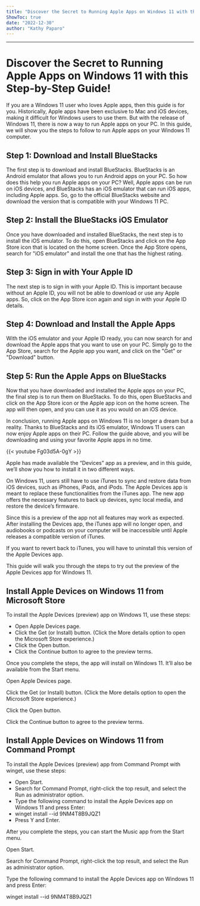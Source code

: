 ```yaml
---
title: "Discover the Secret to Running Apple Apps on Windows 11 with this Step-by-Step Guide!"
ShowToc: true 
date: "2022-12-30"
author: "Kathy Paparo"
---
```

*****
# Discover the Secret to Running Apple Apps on Windows 11 with this Step-by-Step Guide!

If you are a Windows 11 user who loves Apple apps, then this guide is for you. Historically, Apple apps have been exclusive to Mac and iOS devices, making it difficult for Windows users to use them. But with the release of Windows 11, there is now a way to run Apple apps on your PC. In this guide, we will show you the steps to follow to run Apple apps on your Windows 11 computer.

## Step 1: Download and Install BlueStacks

The first step is to download and install BlueStacks. BlueStacks is an Android emulator that allows you to run Android apps on your PC. So how does this help you run Apple apps on your PC? Well, Apple apps can be run on iOS devices, and BlueStacks has an iOS emulator that can run iOS apps, including Apple apps. So, go to the official BlueStacks website and download the version that is compatible with your Windows 11 PC.

## Step 2: Install the BlueStacks iOS Emulator

Once you have downloaded and installed BlueStacks, the next step is to install the iOS emulator. To do this, open BlueStacks and click on the App Store icon that is located on the home screen. Once the App Store opens, search for "iOS emulator" and install the one that has the highest rating.

## Step 3: Sign in with Your Apple ID

The next step is to sign in with your Apple ID. This is important because without an Apple ID, you will not be able to download or use any Apple apps. So, click on the App Store icon again and sign in with your Apple ID details.

## Step 4: Download and Install the Apple Apps

With the iOS emulator and your Apple ID ready, you can now search for and download the Apple apps that you want to use on your PC. Simply go to the App Store, search for the Apple app you want, and click on the "Get" or "Download" button.

## Step 5: Run the Apple Apps on BlueStacks

Now that you have downloaded and installed the Apple apps on your PC, the final step is to run them on BlueStacks. To do this, open BlueStacks and click on the App Store icon or the Apple app icon on the home screen. The app will then open, and you can use it as you would on an iOS device.

In conclusion, running Apple apps on Windows 11 is no longer a dream but a reality. Thanks to BlueStacks and its iOS emulator, Windows 11 users can now enjoy Apple apps on their PC. Follow the guide above, and you will be downloading and using your favorite Apple apps in no time.

{{< youtube Fg03d5A-0gY >}} 



Apple has made available the “Devices” app as a preview, and in this guide, we’ll show you how to install it in two different ways.
 
On Windows 11, users still have to use iTunes to sync and restore data from iOS devices, such as iPhones, iPads, and iPods. The Apple Devices app is meant to replace these functionalities from the iTunes app. The new app offers the necessary features to back up devices, sync local media, and restore the device’s firmware.
 
Since this is a preview of the app not all features may work as expected. After installing the Devices app, the iTunes app will no longer open, and audiobooks or podcasts on your computer will be inaccessible until Apple releases a compatible version of iTunes.
 
If you want to revert back to iTunes, you will have to uninstall this version of the Apple Devices app.
 
This guide will walk you through the steps to try out the preview of the Apple Devices app for Windows 11.
 
## Install Apple Devices on Windows 11 from Microsoft Store
 
To install the Apple Devices (preview) app on Windows 11, use these steps:
 
- Open Apple Devices page.
 - Click the Get (or Install) button. (Click the More details option to open the Microsoft Store experience.)
 - Click the Open button.
 - Click the Continue button to agree to the preview terms.

 
Once you complete the steps, the app will install on Windows 11. It’ll also be available from the Start menu.
 
Open Apple Devices page.
 
Click the Get (or Install) button. (Click the More details option to open the Microsoft Store experience.)
 
Click the Open button.
 

 
Click the Continue button to agree to the preview terms.
 
## Install Apple Devices on Windows 11 from Command Prompt
 
To install the Apple Devices (preview) app from Command Prompt with winget, use these steps:
 
- Open Start.
 - Search for Command Prompt, right-click the top result, and select the Run as administrator option.
 - Type the following command to install the Apple Devices app on Windows 11 and press Enter:
 - winget install --id 9NM4T8B9JQZ1
 - Press Y and Enter.

 
After you complete the steps, you can start the Music app from the Start menu.
 
Open Start.
 
Search for Command Prompt, right-click the top result, and select the Run as administrator option.
 
Type the following command to install the Apple Devices app on Windows 11 and press Enter:
 
winget install --id 9NM4T8B9JQZ1




